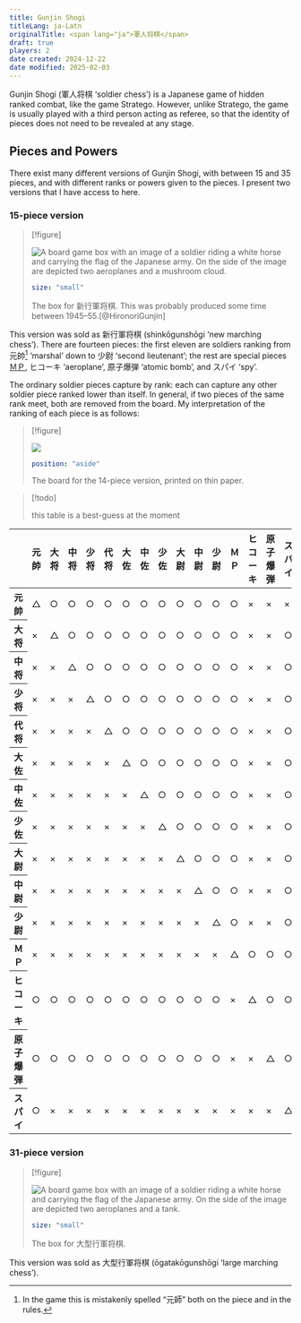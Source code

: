 ```yaml
---
title: Gunjin Shogi
titleLang: ja-Latn
originalTitle: <span lang="ja">軍人将棋</span>
draft: true
players: 2
date created: 2024-12-22
date modified: 2025-02-03
---
```


<Pronounce noun="true" lang="ja-Latn"  file="pronunciation_ja_軍人将棋.mp3" pronouncer="mezashi">Gunjin Shogi</Pronounce> (<span lang="ja">軍人将棋</span> ‘soldier chess’) is a Japanese game of hidden ranked combat, like the game Stratego. However, unlike Stratego, the game is usually played with a third person acting as referee, so that the identity of pieces does not need to be revealed at any stage.

## Pieces and Powers

There exist many different versions of <span class="noun" lang="ja-Latn">Gunjin Shogi</span>, with between 15 and 35 pieces, and with different ranks or powers given to the pieces. I present two versions that I have access to here.

### 15-piece version

> [!figure]
>
> ![A board game box with an image of a soldier riding a white horse and carrying the flag of the Japanese army. On the side of the image are depicted two aeroplanes and a mushroom cloud.](gunjin_shogi_box_1.jpg)
>
> ```yaml
> size: "small"
> ```
>
> The box for <span lang="ja">新行軍将棋</span>. This was probably produced some time between 1945–55.[@HironoriGunjin]

This version was sold as <span lang="ja">新行軍将棋</span> (<Pronounce lang="ja-Latn"  pronouncer="mezashi" file="pronunciation_ja_新行軍将棋.mp3">shinkōgunshōgi</Pronounce> ‘new marching chess’). There are fourteen pieces: the first eleven are soldiers ranking from <span lang="ja">元帥</span>[^fn0] ‘marshal’ down to <span lang="ja">少尉</span> ‘second lieutenant’; the rest are special pieces [<span lang="ja">ＭＰ</span>](https://en.wikipedia.org/wiki/Military_police), <span lang="ja">ヒコーキ</span> ‘aeroplane’, <span lang="ja">原子爆弾</span> ‘atomic bomb’, and <span lang="ja">スパイ</span> ‘spy’.

[^fn0]: In the game this is mistakenly spelled “<span lang="ja">元師</span>” both on the piece and in the rules.

The ordinary soldier pieces capture by rank: each can capture any other soldier
piece ranked lower than itself. In general, if two pieces of the same rank meet,
both are removed from the board. My interpretation of the ranking of each piece
is as follows:

> [!figure]
> 
> ![](gunjin_shogi.jpg)
>
> ```yaml
> position: "aside"
> ```
>
> The board for the 14-piece version, printed on thin paper.


> [!todo]
> 
> this table is a best-guess at the moment

<table class="table table-sm" lang="ja" style='clear:none'>
<thead>
<tr>
<th></th>
<th><span class="vertical-rl">元帥</span></th>
<th><span class="vertical-rl">大将</span></th>
<th><span class="vertical-rl">中将</span></th>
<th><span class="vertical-rl">少将</span></th>
<th><span class="vertical-rl">代将</span></th>
<th><span class="vertical-rl">大佐</span></th>
<th><span class="vertical-rl">中佐</span></th>
<th><span class="vertical-rl">少佐</span></th>
<th><span class="vertical-rl">大尉</span></th>
<th><span class="vertical-rl">中尉</span></th>
<th><span class="vertical-rl">少尉</span></th>
<th><span class="vertical-rl">ＭＰ</span></th>
<th><span class="vertical-rl">ヒコーキ</span></th>
<th><span class="vertical-rl">原子爆弾</span></th>
<th><span class="vertical-rl">スパイ</span></th>
</tr>
</thead>
<tbody class="text-center table-group-divider">
<tr>
<th scope="row" class="text-end">元帥</th>
<td>△</td>
<td>○</td>
<td>○</td>
<td>○</td>
<td>○</td>
<td>○</td>
<td>○</td>
<td>○</td>
<td>○</td>
<td>○</td>
<td>○</td>
<td>○</td>
<td>×</td>
<td>×</td>
<td>×</td>
</tr><tr>
<th scope="row" class="text-end">大将</th>
<td>×</td>
<td>△</td>
<td>○</td>
<td>○</td>
<td>○</td>
<td>○</td>
<td>○</td>
<td>○</td>
<td>○</td>
<td>○</td>
<td>○</td>
<td>○</td>
<td>×</td>
<td>×</td>
<td>○</td>
</tr><tr>
<th scope="row" class="text-end">中将</th>
<td>×</td>
<td>×</td>
<td>△</td>
<td>○</td>
<td>○</td>
<td>○</td>
<td>○</td>
<td>○</td>
<td>○</td>
<td>○</td>
<td>○</td>
<td>○</td>
<td>×</td>
<td>×</td>
<td>○</td>
</tr><tr>
<th scope="row" class="text-end">少将</th>
<td>×</td>
<td>×</td>
<td>×</td>
<td>△</td>
<td>○</td>
<td>○</td>
<td>○</td>
<td>○</td>
<td>○</td>
<td>○</td>
<td>○</td>
<td>○</td>
<td>×</td>
<td>×</td>
<td>○</td>
</tr><tr>
<th scope="row" class="text-end">代将</th>
<td>×</td>
<td>×</td>
<td>×</td>
<td>×</td>
<td>△</td>
<td>○</td>
<td>○</td>
<td>○</td>
<td>○</td>
<td>○</td>
<td>○</td>
<td>○</td>
<td>×</td>
<td>×</td>
<td>○</td>
</tr><tr>
<th scope="row" class="text-end">大佐</th>
<td>×</td>
<td>×</td>
<td>×</td>
<td>×</td>
<td>×</td>
<td>△</td>
<td>○</td>
<td>○</td>
<td>○</td>
<td>○</td>
<td>○</td>
<td>○</td>
<td>×</td>
<td>×</td>
<td>○</td>
</tr><tr>
<th scope="row" class="text-end">中佐</th>
<td>×</td>
<td>×</td>
<td>×</td>
<td>×</td>
<td>×</td>
<td>×</td>
<td>△</td>
<td>○</td>
<td>○</td>
<td>○</td>
<td>○</td>
<td>○</td>
<td>×</td>
<td>×</td>
<td>○</td>
</tr><tr>
<th scope="row" class="text-end">少佐</th>
<td>×</td>
<td>×</td>
<td>×</td>
<td>×</td>
<td>×</td>
<td>×</td>
<td>×</td>
<td>△</td>
<td>○</td>
<td>○</td>
<td>○</td>
<td>○</td>
<td>×</td>
<td>×</td>
<td>○</td>
</tr><tr>
<th scope="row" class="text-end">大尉</th>
<td>×</td>
<td>×</td>
<td>×</td>
<td>×</td>
<td>×</td>
<td>×</td>
<td>×</td>
<td>×</td>
<td>△</td>
<td>○</td>
<td>○</td>
<td>○</td>
<td>×</td>
<td>×</td>
<td>○</td>
</tr><tr>
<th scope="row" class="text-end">中尉</th>
<td>×</td>
<td>×</td>
<td>×</td>
<td>×</td>
<td>×</td>
<td>×</td>
<td>×</td>
<td>×</td>
<td>×</td>
<td>△</td>
<td>○</td>
<td>○</td>
<td>×</td>
<td>×</td>
<td>○</td>
</tr><tr>
<th scope="row" class="text-end">少尉</th>
<td>×</td>
<td>×</td>
<td>×</td>
<td>×</td>
<td>×</td>
<td>×</td>
<td>×</td>
<td>×</td>
<td>×</td>
<td>×</td>
<td>△</td>
<td>○</td>
<td>×</td>
<td>×</td>
<td>○</td>
</tr><tr>
<th scope="row" class="text-end">ＭＰ</th>
<td>×</td>
<td>×</td>
<td>×</td>
<td>×</td>
<td>×</td>
<td>×</td>
<td>×</td>
<td>×</td>
<td>×</td>
<td>×</td>
<td>×</td>
<td>△</td>
<td>○</td>
<td>○</td>
<td>○</td>
</tr><tr>
<th scope="row" class="text-end">ヒコーキ</th>
<td>○</td>
<td>○</td>
<td>○</td>
<td>○</td>
<td>○</td>
<td>○</td>
<td>○</td>
<td>○</td>
<td>○</td>
<td>○</td>
<td>○</td>
<td>×</td>
<td>△</td>
<td>○</td>
<td>○</td>
</tr><tr>
<th scope="row" class="text-end">原子爆弾</th>
<td>○</td>
<td>○</td>
<td>○</td>
<td>○</td>
<td>○</td>
<td>○</td>
<td>○</td>
<td>○</td>
<td>○</td>
<td>○</td>
<td>○</td>
<td>×</td>
<td>×</td>
<td>△</td>
<td>○</td>
</tr><tr>
<th scope="row" class="text-end">スパイ</th>
<td>○</td>
<td>×</td>
<td>×</td>
<td>×</td>
<td>×</td>
<td>×</td>
<td>×</td>
<td>×</td>
<td>×</td>
<td>×</td>
<td>×</td>
<td>×</td>
<td>×</td>
<td>×</td>
<td>△</td>
</tr>
</tbody>
</table>

### 31-piece version

> [!figure]
>
> ![A board game box with an image of a soldier riding a white horse and carrying the flag of the Japanese army. On the side of the image are depicted two aeroplanes and a tank.](gunjin_shogi_box_2.jpg)
>
> ```yaml
> size: "small"
> ```
>
> The box for <span lang="ja">大型行軍将棋</span>.


This version was sold as <span lang="ja">大型行軍将棋</span> (<Pronounce lang="ja-Latn"  pronouncer="mezashi" file="pronunciation_ja_大型行軍将棋.mp3">ōgatakōgunshōgi</Pronounce> ‘large marching chess’).
